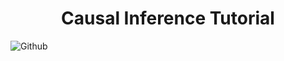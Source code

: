 <h1 align="center">Causal Inference Tutorial</h1>

![Github](https://github.com/Tahahaha7/Causal_Inference_Tutorial/blob/master/clint-adair-BW0vK-FA3eg-unsplash.jpg)
